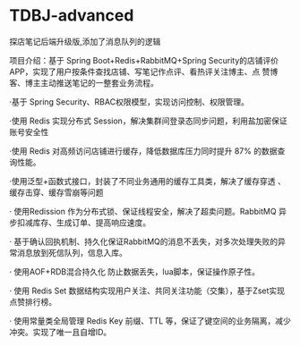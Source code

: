 # TDBJ-advanced
探店笔记后端升级版,添加了消息队列的逻辑

项目介绍：基于 Spring Boot+Redis+RabbitMQ+Spring Security的店铺评价 APP，实现了用户按条件查找店铺、写笔记作点评、看热评关注博主、点 赞博客、博主主动推送笔记的一整套业务流程。

·基于 Spring Security、RBAC权限模型，实现访问控制、权限管理。

·使用 Redis 实现分布式 Session，解决集群间登录态同步问题，利用盐加密保证账号安全性

·使用 Redis 对高频访问店铺进行缓存，降低数据库压力同时提升 87% 的数据查询性能。

·使用泛型+函数式接口，封装了不同业务通用的缓存工具类，解决了缓存穿透 、缓存击穿、缓存雪崩等问题

· 使用Redission 作为分布式锁、保证线程安全，解决了超卖问题。RabbitMQ 异步扣减库存、生成订单、提高响应速度。

· 基于确认回执机制、持久化保证RabbitMQ的消息不丢失，对多次处理失败的异常消息放到死信队列，信息入库。

· 使用AOF+RDB混合持久化 防止数据丢失，lua脚本，保证操作原子性。

· 使用 Redis Set 数据结构实现用户关注、共同关注功能（交集），基于Zset实现点赞排行榜。 

· 使用常量类全局管理 Redis Key 前缀、TTL 等，保证了键空间的业务隔离，减少冲突。实现了唯一且自增ID。
